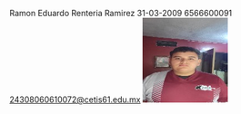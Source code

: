 Ramon Eduardo Renteria Ramirez
31-03-2009
6566600091
24308060610072@cetis61.edu.mx
![Ramon Eduardo Renteria Foto](https://github.com/RamonRenteria1/mi-primerproyecto-prepa/blob/main/WhatsApp%20Image%202025-09-18%20at%209.52.13%20AM-convertido-a-150x150.jpeg?raw=true)
